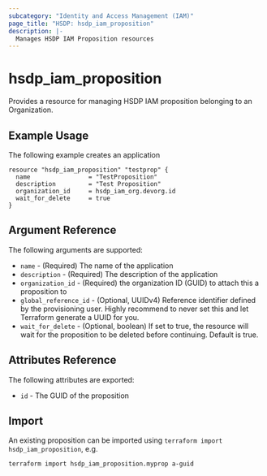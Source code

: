 ```yaml
---
subcategory: "Identity and Access Management (IAM)"
page_title: "HSDP: hsdp_iam_proposition"
description: |-
  Manages HSDP IAM Proposition resources
---
```


# hsdp_iam_proposition

Provides a resource for managing HSDP IAM proposition belonging to an Organization.

## Example Usage

The following example creates an application

```hcl
resource "hsdp_iam_proposition" "testprop" {
  name                = "TestProposition"
  description         = "Test Proposition"
  organization_id     = hsdp_iam_org.devorg.id
  wait_for_delete     = true
}
```

## Argument Reference

The following arguments are supported:

* `name` - (Required) The name of the application
* `description` - (Required) The description of the application
* `organization_id` - (Required) the organization ID (GUID) to attach this a proposition to
* `global_reference_id` - (Optional, UUIDv4) Reference identifier defined by the provisioning user. Highly recommend to never set this and let Terraform generate a UUID for you.
* `wait_for_delete` - (Optional, boolean) If set to true, the resource will wait for the proposition to be deleted before continuing. Default is true.

## Attributes Reference

The following attributes are exported:

* `id` - The GUID of the proposition

## Import

An existing proposition can be imported using `terraform import hsdp_iam_proposition`, e.g.

```shell
terraform import hsdp_iam_proposition.myprop a-guid
```
